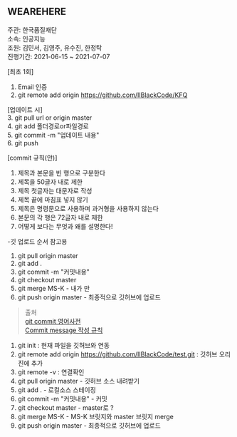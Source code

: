 ## WEAREHERE
주관: 한국품질재단  
소속: 인공지능  
조원: 김민서, 김영주, 유수진, 한정탁  
진행기간: 2021-06-15 ~ 2021-07-07  

[최초 1회]  
1. Email 인증  
2. git remote add origin https://github.com/IIBlackCode/KFQ  

[업데이트 시]  
3. git pull url or origin master  
4. git add 폴더경로or파일경로  
5. git commit -m "업데이트 내용"  
6. git push  

[commit 규칙(안)]  
1. 제목과 본문을 빈 행으로 구분한다  
2. 제목을 50글자 내로 제한  
3. 제목 첫글자는 대문자로 작성  
4. 제목 끝에 마침표 넣지 않기  
5. 제목은 명령문으로 사용하며 과거형을 사용하지 않는다 
6. 본문의 각 행은 72글자 내로 제한  
7. 어떻게 보다는 무엇과 왜를 설명한다!  

-깃 업로드 순서 참고용  
1. git pull origin master  
2. git add .  
3. git commit -m "커밋내용"  
4. git checkout master  
5. git merge MS-K 		- 내가 만   
6. git push origin master 	- 최종적으로 깃허브에 업로드  

> 출처  
> [git commit 영어사전](https://blog.ull.im/engineering/2019/03/10/logs-on-git.html)  
> [Commit message 작성 규칙](https://velog.io/@djh20/Git-제대로-사용해보자)  



1. git init : 현재 파일을 깃허브와 연동
2. git remote add origin https://github.com/IIBlackCode/test.git : 깃허브 오리진에 추가
3. git remote -v : 연결확인
1. git pull origin master - 깃허브 소스 내려받기
2. git add . - 로컬소스 스테이징
3. git commit -m "커밋내용" - 커밋
4. git checkout master - master로 ?
5. git merge MS-K - MS-K 브릿지와 master 브릿지 merge
6. git push origin master - 최종적으로 깃허브에 업로드
